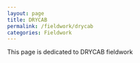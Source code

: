 ```yaml
---
layout: page
title: DRYCAB
permalink: /fieldwork/drycab
categories: Fieldwork
---
```


This page is dedicated to DRYCAB fieldwork
